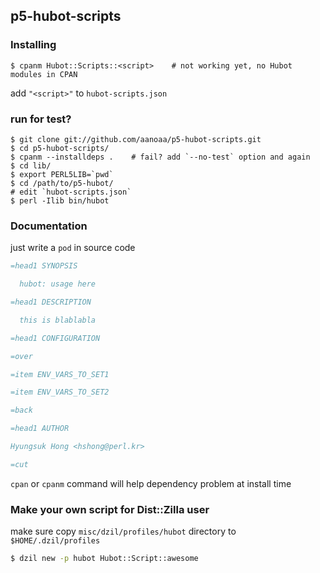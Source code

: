 ## p5-hubot-scripts ##

### Installing ###

    $ cpanm Hubot::Scripts::<script>    # not working yet, no Hubot modules in CPAN

add `"<script>"` to `hubot-scripts.json`

### run for test? ###

    $ git clone git://github.com/aanoaa/p5-hubot-scripts.git
    $ cd p5-hubot-scripts/
    $ cpanm --installdeps .    # fail? add `--no-test` option and again
    $ cd lib/
    $ export PERL5LIB=`pwd`
    $ cd /path/to/p5-hubot/
    # edit `hubot-scripts.json`
    $ perl -Ilib bin/hubot

### Documentation ###

just write a `pod` in source code

```perl
=head1 SYNOPSIS

  hubot: usage here

=head1 DESCRIPTION

  this is blablabla

=head1 CONFIGURATION

=over

=item ENV_VARS_TO_SET1

=item ENV_VARS_TO_SET2

=back

=head1 AUTHOR

Hyungsuk Hong <hshong@perl.kr>

=cut
```

`cpan` or `cpanm` command will help dependency problem at install time

### Make your own script for Dist::Zilla user ###

make sure copy `misc/dzil/profiles/hubot` directory to `$HOME/.dzil/profiles`

```bash
$ dzil new -p hubot Hubot::Script::awesome
```
